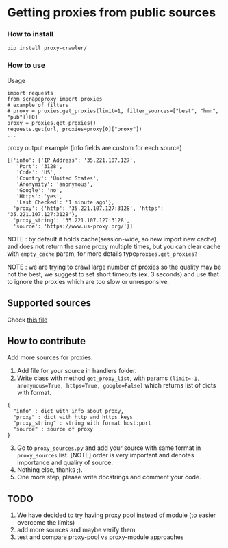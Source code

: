 # Getting proxies from public sources

### How to install
`pip install proxy-crawler/`

### How to use

Usage
```
import requests
from scrapeproxy import proxies
# example of filters
# proxy = proxies.get_proxies(limit=1, filter_sources=["best", "hmn", "pub"])[0]
proxy = proxies.get_proxies()
requests.get(url, proxies=proxy[0]["proxy"])
...
```
proxy output example (info fields are custom for each source)
```
[{'info': {'IP Address': '35.221.107.127',
   'Port': '3128',
   'Code': 'US',
   'Country': 'United States',
   'Anonymity': 'anonymous',
   'Google': 'no',
   'Https': 'yes',
   'Last Checked': '1 minute ago'},
  'proxy': {'http': '35.221.107.127:3128', 'https': '35.221.107.127:3128'},
  'proxy_string': '35.221.107.127:3128',
  'source': 'https://www.us-proxy.org/'}]
```
NOTE : by default it holds cache(session-wide, so new import new cache) and does not return the same proxy multiple times,
but you can clear cache with `empty_cache` param, for more details type`proxies.get_proxies?`

NOTE : we are trying to crawl large number of proxies so the quality may be not the best, we suggest to set short timeouts (ex. 3 seconds) and use that to ignore the proxies which are too slow or unresponsive.

## Supported sources

Check [this file](./scrapeproxy/proxy_sources.py)

## How to contribute

Add more sources for proxies.

1. Add file for your source in handlers folder.
2. Write class with method `get_proxy_list`, with params
`(limit=-1, anonymous=True, https=True, google=False)`
which returns list of dicts with format.
```
{
  "info" : dict with info about proxy,
  "proxy" : dict with http and https keys
  "proxy_string" : string with format host:port
  "source" : source of proxy
}
```
3. Go to `proxy_sources.py` and add your source with same format in `proxy_sources` list.
[NOTE] order is very important and denotes importance and qualiry of source.
4. Nothing else, thanks ;).
5. One more step, please write docstrings and comment your code.



## TODO
1. We have decided to try having proxy pool instead of module (to easier overcome the limits)
2. add more sources and maybe verify them
3. test and compare proxy-pool vs proxy-module approaches
